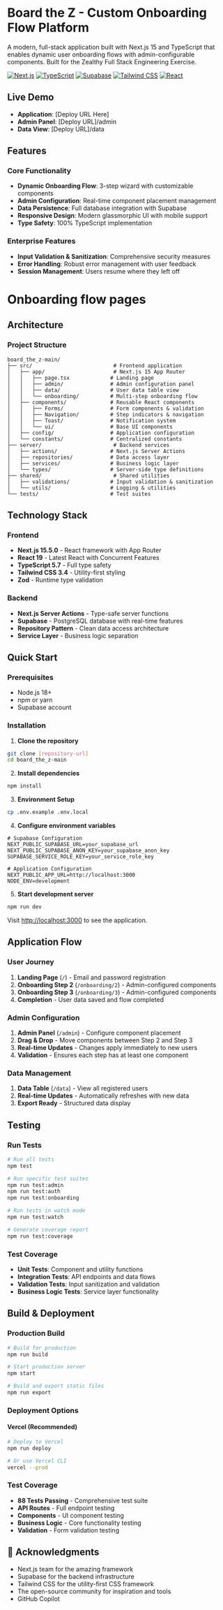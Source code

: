 # Board the Z - Custom Onboarding Flow Platform

A modern, full-stack application built with Next.js 15 and TypeScript that enables dynamic user onboarding flows with admin-configurable components. Built for the Zealthy Full Stack Engineering Exercise.

[![Next.js](https://img.shields.io/badge/Next.js-15.5.0-black)](https://nextjs.org/)
[![TypeScript](https://img.shields.io/badge/TypeScript-5.0-blue)](https://www.typescriptlang.org/)
[![Supabase](https://img.shields.io/badge/Supabase-Database-green)](https://supabase.com/)
[![Tailwind CSS](https://img.shields.io/badge/Tailwind%20CSS-4.0-38B2AC)](https://tailwindcss.com/)
[![React](https://img.shields.io/badge/React-19.1.0-61DAFB)](https://reactjs.org/)

## Live Demo

- **Application**: [Deploy URL Here]
- **Admin Panel**: [Deploy URL]/admin
- **Data View**: [Deploy URL]/data

## Features

### Core Functionality
- **Dynamic Onboarding Flow**: 3-step wizard with customizable components
- **Admin Configuration**: Real-time component placement management
- **Data Persistence**: Full database integration with Supabase
- **Responsive Design**: Modern glassmorphic UI with mobile support
- **Type Safety**: 100% TypeScript implementation

### Enterprise Features
- **Input Validation & Sanitization**: Comprehensive security measures
- **Error Handling**: Robust error management with user feedback
- **Session Management**: Users resume where they left off

# Onboarding flow pages
## Architecture

### Project Structure
```
board_the_z-main/
├── src/                          # Frontend application
│   ├── app/                      # Next.js 15 App Router
│   │   ├── page.tsx             # Landing page
│   │   ├── admin/               # Admin configuration panel
│   │   ├── data/                # User data table view
│   │   └── onboarding/          # Multi-step onboarding flow
│   ├── components/              # Reusable React components
│   │   ├── Forms/               # Form components & validation
│   │   ├── Navigation/          # Step indicators & navigation
│   │   ├── Toast/               # Notification system
│   │   └── ui/                  # Base UI components
│   ├── config/                  # Application configuration
│   └── constants/               # Centralized constants
├── server/                       # Backend services
│   ├── actions/                 # Next.js Server Actions
│   ├── repositories/            # Data access layer
│   ├── services/                # Business logic layer
│   └── types/                   # Server-side type definitions
├── shared/                       # Shared utilities
│   ├── validations/             # Input validation & sanitization
│   └── utils/                   # Logging & utilities
└── tests/                       # Test suites
```

## Technology Stack

### Frontend
- **Next.js 15.5.0** - React framework with App Router
- **React 19** - Latest React with Concurrent Features
- **TypeScript 5.7** - Full type safety
- **Tailwind CSS 3.4** - Utility-first styling
- **Zod** - Runtime type validation

### Backend
- **Next.js Server Actions** - Type-safe server functions
- **Supabase** - PostgreSQL database with real-time features
- **Repository Pattern** - Clean data access architecture
- **Service Layer** - Business logic separation

## Quick Start

### Prerequisites
- Node.js 18+ 
- npm or yarn
- Supabase account

### Installation

1. **Clone the repository**
```bash
git clone [repository-url]
cd board_the_z-main
```

2. **Install dependencies**
```bash
npm install
```

3. **Environment Setup**
```bash
cp .env.example .env.local
```

4. **Configure environment variables**
```env
# Supabase Configuration
NEXT_PUBLIC_SUPABASE_URL=your_supabase_url
NEXT_PUBLIC_SUPABASE_ANON_KEY=your_supabase_anon_key
SUPABASE_SERVICE_ROLE_KEY=your_service_role_key

# Application Configuration
NEXT_PUBLIC_APP_URL=http://localhost:3000
NODE_ENV=development
```

5. **Start development server**
```bash
npm run dev
```

Visit [http://localhost:3000](http://localhost:3000) to see the application.

## Application Flow

### User Journey
1. **Landing Page** (`/`) - Email and password registration
2. **Onboarding Step 2** (`/onboarding/2`) - Admin-configured components
3. **Onboarding Step 3** (`/onboarding/3`) - Admin-configured components
4. **Completion** - User data saved and flow completed

### Admin Configuration
1. **Admin Panel** (`/admin`) - Configure component placement
2. **Drag & Drop** - Move components between Step 2 and Step 3
3. **Real-time Updates** - Changes apply immediately to new users
4. **Validation** - Ensures each step has at least one component

### Data Management
1. **Data Table** (`/data`) - View all registered users
2. **Real-time Updates** - Automatically refreshes with new data
3. **Export Ready** - Structured data display

## Testing

### Run Tests
```bash
# Run all tests
npm test

# Run specific test suites
npm run test:admin
npm run test:auth
npm run test:onboarding

# Run tests in watch mode
npm run test:watch

# Generate coverage report
npm run test:coverage
```

### Test Coverage
- **Unit Tests**: Component and utility functions
- **Integration Tests**: API endpoints and data flows
- **Validation Tests**: Input sanitization and validation
- **Business Logic Tests**: Service layer functionality

## Build & Deployment

### Production Build
```bash
# Build for production
npm run build

# Start production server
npm start

# Build and export static files
npm run export
```

### Deployment Options

#### Vercel (Recommended)
```bash
# Deploy to Vercel
npm run deploy

# Or use Vercel CLI
vercel --prod
```


### Test Coverage
- **88 Tests Passing** - Comprehensive test suite
- **API Routes** - Full endpoint testing
- **Components** - UI component testing
- **Business Logic** - Core functionality testing
- **Validation** - Form validation testing

## 🙏 Acknowledgments

- Next.js team for the amazing framework
- Supabase for the backend infrastructure
- Tailwind CSS for the utility-first CSS framework
- The open-source community for inspiration and tools
- GitHub Copilot